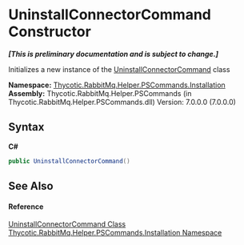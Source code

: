 # UninstallConnectorCommand Constructor 
 _**\[This is preliminary documentation and is subject to change.\]**_

Initializes a new instance of the <a href="T_Thycotic_RabbitMq_Helper_PSCommands_Installation_UninstallConnectorCommand">UninstallConnectorCommand</a> class

**Namespace:**&nbsp;<a href="N_Thycotic_RabbitMq_Helper_PSCommands_Installation">Thycotic.RabbitMq.Helper.PSCommands.Installation</a><br />**Assembly:**&nbsp;Thycotic.RabbitMq.Helper.PSCommands (in Thycotic.RabbitMq.Helper.PSCommands.dll) Version: 7.0.0.0 (7.0.0.0)

## Syntax

**C#**<br />
``` C#
public UninstallConnectorCommand()
```


## See Also


#### Reference
<a href="T_Thycotic_RabbitMq_Helper_PSCommands_Installation_UninstallConnectorCommand">UninstallConnectorCommand Class</a><br /><a href="N_Thycotic_RabbitMq_Helper_PSCommands_Installation">Thycotic.RabbitMq.Helper.PSCommands.Installation Namespace</a><br />
